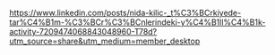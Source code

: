 https://www.linkedin.com/posts/nida-kilic-_t%C3%BCrkiyede-tar%C4%B1m-%C3%BCr%C3%BCnlerindeki-y%C4%B1ll%C4%B1k-activity-7209474068843048960-T78d?utm_source=share&utm_medium=member_desktop
